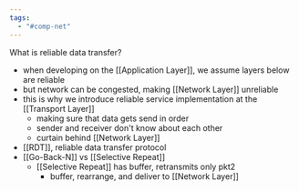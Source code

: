 ```yaml
---
tags:
  - "#comp-net"
---
```

What is reliable data transfer?
- when developing on the [[Application Layer]], we assume layers below are reliable
- but network can be congested, making [[Network Layer]] unreliable
- this is why we introduce reliable service implementation at the [[Transport Layer]]
	- making sure that data gets send in order
	- sender and receiver don't know about each other
	- curtain behind [[Network Layer]]
- [[RDT]], reliable data transfer protocol
- [[Go-Back-N]] vs [[Selective Repeat]]
	- [[Selective Repeat]] has buffer, retransmits only pkt2
		- buffer, rearrange, and deliver to [[Network Layer]]